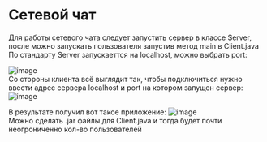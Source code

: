 # Сетевой чат
Для работы сетевого чата следует запустить сервер в классе Server, после можно запускать пользователя запустив метод main в Client.java  
По стандарту Server запускаеттся на localhost, можно выбрать port:  

![image](https://github.com/Beruf20yo/NetworkChat/assets/134109602/8b48a4b2-c07d-4043-8b64-43d14e660666)  
Со стороны клиента всё выглядит так, чтобы подключиться нужно ввести адрес сервера localhost и port на котором запущен сервер:  
![image](https://github.com/Beruf20yo/NetworkChat/assets/134109602/ade8dde4-9f48-4c71-9342-b683a213ca96)  

В результате получил вот такое приложение:
![image](https://github.com/Beruf20yo/NetworkChat/assets/134109602/4fe73fd2-ed11-4332-b647-37d15c112ace)  
Можно сделать .jar файлы для Client.java и тогда будет почти неогрониченно кол-во пользователей
